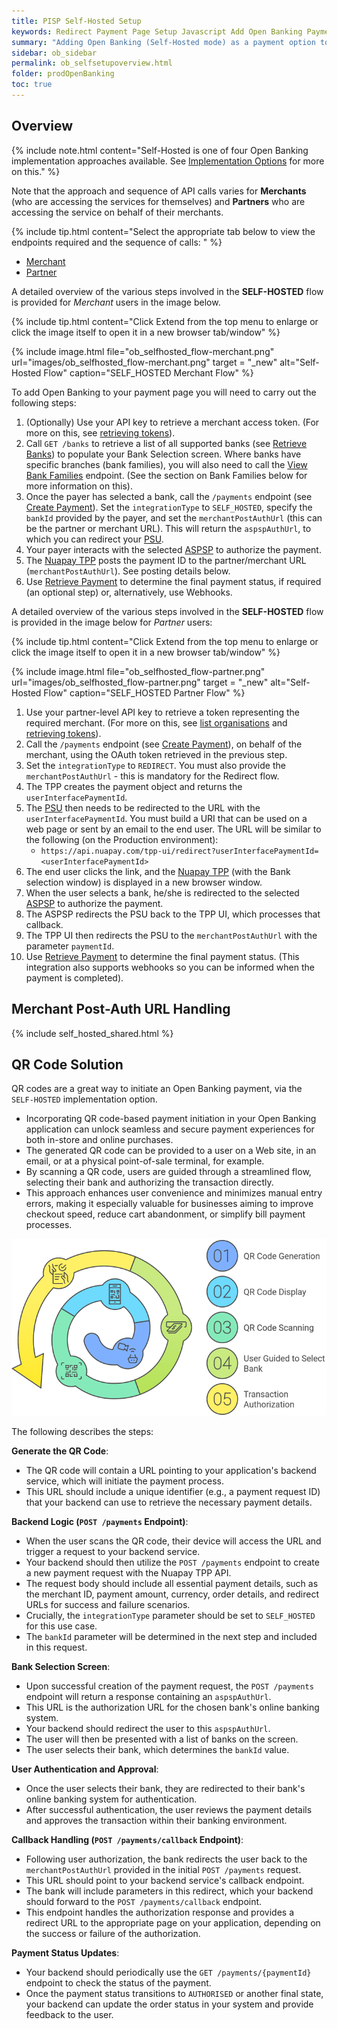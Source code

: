 ```yaml
---
title: PISP Self-Hosted Setup
keywords: Redirect Payment Page Setup Javascript Add Open Banking Payment Page
summary: "Adding Open Banking (Self-Hosted mode) as a payment option to your Payment Page requires configuration as outlined below. In Self-Hosted mode you must develop your own user interface."
sidebar: ob_sidebar
permalink: ob_selfsetupoverview.html
folder: prodOpenBanking
toc: true
---
```


## Overview

{% include note.html content="Self-Hosted is one of four Open Banking implementation approaches available. See [Implementation Options](ob_pispimplementation.html) for more on this." %}

Note that the approach and sequence of API calls varies for **Merchants** (who are accessing the services for themselves) and **Partners** who are accessing the service on behalf of their merchants.

{% include tip.html content="Select the appropriate tab below to view the endpoints required and the sequence of calls:
" %}


<ul id="profileTabs" class="nav nav-tabs">
    <li class="active"><a href="#profile" data-toggle="tab">Merchant</a></li>
    <li><a href="#about" data-toggle="tab">Partner</a></li>

</ul>
  <div class="tab-content">
<div role="tabpanel" class="tab-pane active" id="profile">

<!--Merchant -->

A detailed overview of the various steps involved in the <strong>SELF-HOSTED</strong> flow is provided for <em>Merchant</em> users in the image below.

{% include tip.html content="Click Extend from the top menu to enlarge or click the image itself to open it in a new browser tab/window" %}

{% include image.html file="ob_selfhosted_flow-merchant.png" url="images/ob_selfhosted_flow-merchant.png" target = "_new" alt="Self-Hosted Flow" caption="SELF_HOSTED Merchant Flow" %}

To add Open Banking to your payment page you will need to carry out the following steps:

<ol>
  <li>(Optionally) Use your API key to retrieve a merchant access token. (For more on this, see <a href="ob_partnerintegration.html#api-details---post-tokens">retrieving tokens</a>).</li>
  <li>Call <code>GET /banks</code> to retrieve a list of all supported banks (see <a href="ob_getbank.html">Retrieve Banks</a>) to populate your Bank Selection screen. Where banks have specific branches (bank families), you will also need to call the <a href="ob_getbankfamilies.html">View Bank Families</a> endpoint. (See the section on Bank Families below for more information on this).</li>
  <li>Once the payer has selected a bank, call the <code>/payments</code> endpoint (see <a href="ob_createpayment.html">Create Payment</a>). Set the <code>integrationType</code> to <code>SELF_HOSTED</code>, specify the <code>bankId</code> provided by the payer, and set the <code>merchantPostAuthUrl</code> (this can be the partner or merchant URL). This will return the <code>aspspAuthUrl</code>, to which you can redirect your <a href="#" data-toggle="tooltip" data-original-title="{{site.data.glossary.psu}}">PSU</a>.</li>
  <li>Your payer interacts with the selected <a href="#" data-toggle="tooltip" data-original-title="{{site.data.glossary.aspsp}}">ASPSP</a> to authorize the payment.</li>
  <li>The <a href="#" data-toggle="tooltip" data-original-title="{{site.data.glossary.nupay_tpp}}">Nuapay TPP</a> posts the payment ID to the partner/merchant URL (<code>merchantPostAuthUrl</code>). See posting details below.</li>
  <li>Use <a href="ob_retrievepayment.html">Retrieve Payment</a> to determine the final payment status, if required (an optional step) or, alternatively, use Webhooks.</li>
</ol>



</div>

<div role="tabpanel" class="tab-pane" id="about">

<!--Partner.-->

A detailed overview of the various steps involved in the <strong>SELF-HOSTED</strong> flow is provided in the image below for <em>Partner</em> users:

{% include tip.html content="Click Extend from the top menu to enlarge or click the image itself to open it in a new browser tab/window" %}

{% include image.html file="ob_selfhosted_flow-partner.png" url="images/ob_selfhosted_flow-partner.png" target = "_new" alt="Self-Hosted Flow" caption="SELF_HOSTED Partner Flow" %}


<ol>
  <li>Use your partner-level API key to retrieve a token representing the required merchant. (For more on this, see <a href="tok_listorgs.html">list organisations</a> and <a href="tok_reqtokorg.html">retrieving tokens</a>).</li>
  <li>Call the <code>/payments</code> endpoint (see <a href="ob_createpayment.html">Create Payment</a>), on behalf of the merchant, using the OAuth token retrieved in the previous step.</li>
  <li>Set the <code>integrationType</code> to <code>REDIRECT</code>. You must also provide the <code>merchantPostAuthUrl</code> - this is mandatory for the Redirect flow.</li>
  <li>The TPP creates the payment object and returns the <code>userInterfacePaymentId</code>.</li>
  <li>The <a href="#" data-toggle="tooltip" data-original-title="{{site.data.glossary.psu}}">PSU</a> then needs to be redirected to the URL with the <code>userInterfacePaymentId</code>. You must build a URI that can be used on a web page or sent by an email to the end user. The URL will be similar to the following (on the Production environment):
    <ul>
      <li><code>https://api.nuapay.com/tpp-ui/redirect?userInterfacePaymentId=&lt;userInterfacePaymentId&gt;</code></li>
    </ul>
  </li>
  <li>The end user clicks the link, and the <a href="#" data-toggle="tooltip" data-original-title="{{site.data.glossary.nupay_tpp}}">Nuapay TPP</a> (with the Bank selection window) is displayed in a new browser window.</li>
  <li>When the user selects a bank, he/she is redirected to the selected <a href="#" data-toggle="tooltip" data-original-title="{{site.data.glossary.aspsp}}">ASPSP</a> to authorize the payment.</li>
  <li>The ASPSP redirects the PSU back to the TPP UI, which processes that callback.</li>
  <li>The TPP UI then redirects the PSU to the <code>merchantPostAuthUrl</code> with the parameter <code>paymentId</code>.</li>
  <li>Use <a href="ob_retrievepayment.html">Retrieve Payment</a> to determine the final payment status. (This integration also supports webhooks so you can be informed when the payment is completed).</li>
</ol>

</div>
</div>

## Merchant Post-Auth URL Handling
  {% include self_hosted_shared.html %}

## QR Code Solution

QR codes are a great way to initiate an Open Banking payment, via the `SELF-HOSTED` implementation option.

* Incorporating QR code-based payment initiation in your Open Banking application can unlock seamless and secure payment experiences for both in-store and online purchases.
* The generated QR code can be provided to a user on a Web site, in an email, or at a physical point-of-sale terminal, for example.
* By scanning a QR code, users are guided through a streamlined flow, selecting their bank and authorizing the transaction directly. 
* This approach enhances user convenience and minimizes manual entry errors, making it especially valuable for businesses aiming to improve checkout speed, reduce cart abandonment, or simplify bill payment processes.

<img src = 'images/qr_code_steps.png'>


The following describes the steps:

**Generate the QR Code**:

* The QR code will contain a URL pointing to your application's backend service, which will initiate the payment process.
* This URL should include a unique identifier (e.g., a payment request ID) that your backend can use to retrieve the necessary payment details.

**Backend Logic (`POST /payments` Endpoint)**:

* When the user scans the QR code, their device will access the URL and trigger a request to your backend service.
* Your backend should then utilize the `POST /payments` endpoint to create a new payment request with the Nuapay TPP API.
* The request body should include all essential payment details, such as the merchant ID, payment amount, currency, order details, and redirect URLs for success and failure scenarios.
* Crucially, the `integrationType` parameter should be set to `SELF_HOSTED` for this use case.
* The `bankId` parameter will be determined in the next step and included in this request.

**Bank Selection Screen**:
* Upon successful creation of the payment request, the `POST /payments` endpoint will return a response containing an `aspspAuthUrl`.
* This URL is the authorization URL for the chosen bank's online banking system.
* Your backend should redirect the user to this `aspspAuthUrl`.
* The user will then be presented with a list of banks on the screen.
* The user selects their bank, which determines the `bankId` value.

**User Authentication and Approval**:
* Once the user selects their bank, they are redirected to their bank's online banking system for authentication.
* After successful authentication, the user reviews the payment details and approves the transaction within their banking environment.

**Callback Handling (`POST /payments/callback` Endpoint)**:

* Following user authorization, the bank redirects the user back to the `merchantPostAuthUrl` provided in the initial `POST /payments` request.
* This URL should point to your backend service's callback endpoint.
* The bank will include parameters in this redirect, which your backend should forward to the `POST /payments/callback` endpoint.
* This endpoint handles the authorization response and provides a redirect URL to the appropriate page on your application, depending on the success or failure of the authorization.

**Payment Status Updates**:
* Your backend should periodically use the `GET /payments/{paymentId}` endpoint to check the status of the payment.
* Once the payment status transitions to `AUTHORISED` or another final state, your backend can update the order status in your system and provide feedback to the user.
